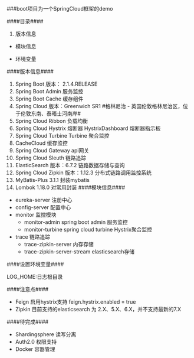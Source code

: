 
###boot项目为一个SpringCloud框架的demo

####目录####

1. 版本信息

- 模块信息

- 环境变量

####版本信息####

1. Spring Boot 版本： 2.1.4.RELEASE
2. Spring Boot Admin 服务监控
3. Spring Boot Cache 缓存组件
4. Spring Cloud 版本：Greenwich SR1  #格林尼治 - 英国伦敦格林尼治区，位于伦敦东南、泰晤士河南岸#
5. Spring Cloud Ribbon 负载均衡
6. Spring Cloud Hystrix 熔断器  HystrixDashboard 熔断器指示板
7. Spring Cloud Turbine Turbine 聚合监控
8. CacheCloud    缓存监控 
9. Spring Cloud Gateway  api网关
10. Spring Cloud Sleuth 链路追踪
11. ElasticSearch 版本：6.7.2  链路数据存储与查询
12. Spring Cloud Zipkin  版本：1.12.3    分布式链路调用监控系统
13. MyBatis-Plus 3.1.1 封装mybatis
14. Lombok 1.18.0 对常用封装
####模块信息####

- eureka-server 注册中心
- config-server 配置中心
- monitor       监控模块
    - monitor-admin        spring boot admin 服务监控
    - monitor-turbine      spring cloud turbine Hystrix聚合监控
- trace         链路追踪
    - trace-zipkin-server   内存存储
    - trace-zipkin-server-stream elasticsearch存储

####设置环境变量####

LOG_HOME:日志根目录

####注意点####
- Feign 启用hystrix支持
  feign.hystrix.enabled = true
- Zipkin 目前支持的elasticsearch 为 2.X、5.X、6.X，并不支持最新的7.X 

####待完成####
- Shardingsphere 读写分离
- Auth2.0 权限支持
- Docker 容器管理
